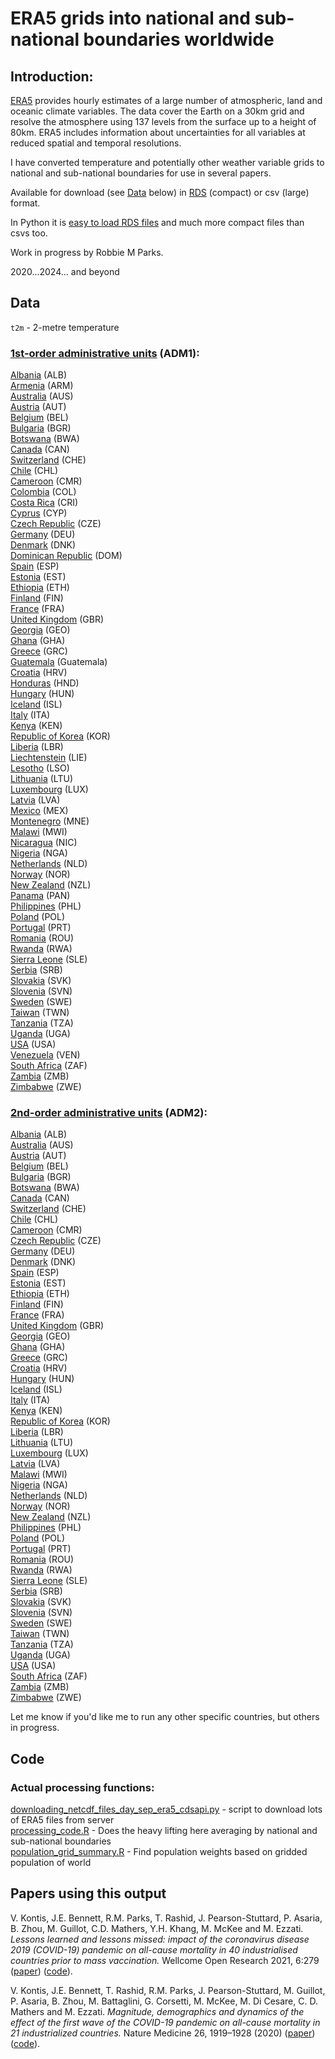 # ERA5 grids into national and sub-national boundaries worldwide

## Introduction:

[ERA5](https://www.ecmwf.int/en/forecasts/datasets/reanalysis-datasets/era5) provides hourly estimates of a large number of atmospheric, land and oceanic climate variables. The data cover the Earth on a 30km grid and resolve the atmosphere using 137 levels from the surface up to a height of 80km. ERA5 includes information about uncertainties for all variables at reduced spatial and temporal resolutions.

I have converted temperature and potentially other weather variable grids to national and sub-national boundaries for use in several papers.

Available for download (see [Data](#Data) below) in [RDS](https://www.r-bloggers.com/2016/12/remember-to-use-the-rds-format/) (compact) or csv (large) format.

In Python it is [easy to load RDS files](https://stackoverflow.com/questions/40996175/loading-a-rds-file-in-pandas) and much more compact files than csvs too.

Work in progress by Robbie M Parks.

2020...2024... and beyond

## Data

`t2m` - 2-metre temperature

### [1st-order administrative units](https://en.wikipedia.org/wiki/Category:First-level_administrative_divisions_by_country) (ADM1):

[Albania](output/grid_county_intersection_raster/ALB/adm1/) (ALB)\
[Armenia](output/grid_county_intersection_raster/ARM/adm1/) (ARM)\
[Australia](output/grid_county_intersection_raster/AUS/adm1/) (AUS)\
[Austria](output/grid_county_intersection_raster/AUT/adm1/) (AUT)\
[Belgium](output/grid_county_intersection_raster/BEL/adm1/) (BEL)\
[Bulgaria](output/grid_county_intersection_raster/BGR/adm1/) (BGR)\
[Botswana](output/grid_county_intersection_raster/BWA/adm1/) (BWA)\
[Canada](output/grid_county_intersection_raster/CAN/adm1/) (CAN)\
[Switzerland](output/grid_county_intersection_raster/CHE/adm1/) (CHE)\
[Chile](output/grid_county_intersection_raster/CHL/adm1/) (CHL)\
[Cameroon](output/grid_county_intersection_raster/CMR/adm1/) (CMR)\
[Colombia](output/grid_county_intersection_raster/COL/adm1/) (COL)\
[Costa Rica](output/grid_county_intersection_raster/CRI/adm1/) (CRI)\
[Cyprus](output/grid_county_intersection_raster/CYP/adm1/) (CYP)\
[Czech Republic](output/grid_county_intersection_raster/CZE/adm1/) (CZE)\
[Germany](output/grid_county_intersection_raster/DEU/adm1/) (DEU)\
[Denmark](output/grid_county_intersection_raster/DNK/adm1/) (DNK)\
[Dominican Republic](output/grid_county_intersection_raster/DOM/adm1/) (DOM)\
[Spain](output/grid_county_intersection_raster/ESP/adm1/) (ESP)\
[Estonia](output/grid_county_intersection_raster/EST/adm1/) (EST)\
[Ethiopia](output/grid_county_intersection_raster/ETH/adm1/) (ETH)\
[Finland](output/grid_county_intersection_raster/FIN/adm1/) (FIN)\
[France](output/grid_county_intersection_raster/FRA/adm1/) (FRA)\
[United Kingdom](output/grid_county_intersection_raster/GBR/adm1/) (GBR)\
[Georgia](output/grid_county_intersection_raster/GEO/adm1/) (GEO)\
[Ghana](output/grid_county_intersection_raster/GHA/adm1/) (GHA)\
[Greece](output/grid_county_intersection_raster/GRC/adm1/) (GRC)\
[Guatemala](output/grid_county_intersection_raster/GTM/adm1/) (Guatemala)\
[Croatia](output/grid_county_intersection_raster/HRV/adm1/) (HRV)\
[Honduras](output/grid_county_intersection_raster/HND/adm1/) (HND)\
[Hungary](output/grid_county_intersection_raster/HUN/adm1/) (HUN)\
[Iceland](output/grid_county_intersection_raster/ISL/adm1/) (ISL)\
[Italy](output/grid_county_intersection_raster/ITA/adm1/) (ITA)\
[Kenya](output/grid_county_intersection_raster/KEN/adm1/) (KEN)\
[Republic of Korea](output/grid_county_intersection_raster/KOR/adm1/) (KOR)\
[Liberia](output/grid_county_intersection_raster/LBR/adm1/) (LBR)\
[Liechtenstein](output/grid_county_intersection_raster/LIE/adm1/) (LIE)\
[Lesotho](output/grid_county_intersection_raster/LSO/adm1/) (LSO)\
[Lithuania](output/grid_county_intersection_raster/LTU/adm1/) (LTU)\
[Luxembourg](output/grid_county_intersection_raster/LUX/adm1/) (LUX)\
[Latvia](output/grid_county_intersection_raster/LVA/adm1/) (LVA)\
[Mexico](output/grid_county_intersection_raster/MEX/adm1/) (MEX)\
[Montenegro](output/grid_county_intersection_raster/MNE/adm1/) (MNE)\
[Malawi](output/grid_county_intersection_raster/MWI/adm1/) (MWI)\
[Nicaragua](output/grid_county_intersection_raster/NIC/adm1/) (NIC)\
[Nigeria](output/grid_county_intersection_raster/NGA/adm1/) (NGA)\
[Netherlands](output/grid_county_intersection_raster/NLD/adm1/) (NLD)\
[Norway](output/grid_county_intersection_raster/NOR/adm1/) (NOR)\
[New Zealand](output/grid_county_intersection_raster/NZL/adm1/) (NZL)\
[Panama](output/grid_county_intersection_raster/PAN/adm1/) (PAN)\
[Philippines](output/grid_county_intersection_raster/PHL/adm1) (PHL)\
[Poland](output/grid_county_intersection_raster/POL/adm1/) (POL)\
[Portugal](output/grid_county_intersection_raster/PRT/adm1/) (PRT)\
[Romania](output/grid_county_intersection_raster/ROU/adm1/) (ROU)\
[Rwanda](output/grid_county_intersection_raster/RWA/adm1/) (RWA)\
[Sierra Leone](output/grid_county_intersection_raster/SLE/adm1/) (SLE)\
[Serbia](output/grid_county_intersection_raster/SRB/adm1/) (SRB)\
[Slovakia](output/grid_county_intersection_raster/SVK/adm1/) (SVK)\
[Slovenia](output/grid_county_intersection_raster/SVN/adm1/) (SVN)\
[Sweden](output/grid_county_intersection_raster/SWE/adm1/) (SWE)\
[Taiwan](output/grid_county_intersection_raster/TWN/adm1/) (TWN)\
[Tanzania](output/grid_county_intersection_raster/TZA/adm1/) (TZA)\
[Uganda](output/grid_county_intersection_raster/UGA/adm1/) (UGA)\
[USA](output/grid_county_intersection_raster/USA/adm1/) (USA)\
[Venezuela](output/grid_county_intersection_raster/VEN/adm1/) (VEN)\
[South Africa](output/grid_county_intersection_raster/ZAF/adm1/) (ZAF)\
[Zambia](output/grid_county_intersection_raster/ZMB/adm1/) (ZMB)\
[Zimbabwe](output/grid_county_intersection_raster/ZWE/adm1/) (ZWE)

### [2nd-order administrative units](https://en.wikipedia.org/wiki/Category:Second-level_administrative_divisions_by_country) (ADM2):

[Albania](output/grid_county_intersection_raster/ALB/adm2/) (ALB)\
[Australia](output/grid_county_intersection_raster/AUS/adm2/) (AUS)\
[Austria](output/grid_county_intersection_raster/AUT/adm2/) (AUT)\
[Belgium](output/grid_county_intersection_raster/BEL/adm2/) (BEL)\
[Bulgaria](output/grid_county_intersection_raster/BGR/adm2/) (BGR)\
[Botswana](output/grid_county_intersection_raster/BWA/adm2/) (BWA)\
[Canada](output/grid_county_intersection_raster/CAN/adm2/) (CAN)\
[Switzerland](output/grid_county_intersection_raster/CHE/adm2/) (CHE)\
[Chile](output/grid_county_intersection_raster/CHL/adm2/) (CHL)\
[Cameroon](output/grid_county_intersection_raster/CMR/adm2/) (CMR)\
[Czech Republic](output/grid_county_intersection_raster/CZE/adm2/) (CZE)\
[Germany](output/grid_county_intersection_raster/DEU/adm2/) (DEU)\
[Denmark](output/grid_county_intersection_raster/DNK/adm2/) (DNK)\
[Spain](output/grid_county_intersection_raster/ESP/adm2/) (ESP)\
[Estonia](output/grid_county_intersection_raster/EST/adm2/) (EST)\
[Ethiopia](output/grid_county_intersection_raster/ETH/adm2/) (ETH)\
[Finland](output/grid_county_intersection_raster/FIN/adm2/) (FIN)\
[France](output/grid_county_intersection_raster/FRA/adm2/) (FRA)\
[United Kingdom](output/grid_county_intersection_raster/GBR/adm2/) (GBR)\
[Georgia](output/grid_county_intersection_raster/GEO/adm2/) (GEO)\
[Ghana](output/grid_county_intersection_raster/GHA/adm2/) (GHA)\
[Greece](output/grid_county_intersection_raster/GRC/adm2/) (GRC)\
[Croatia](output/grid_county_intersection_raster/HRV/adm2/) (HRV)\
[Hungary](output/grid_county_intersection_raster/HUN/adm2/) (HUN)\
[Iceland](output/grid_county_intersection_raster/ISL/adm2/) (ISL)\
[Italy](output/grid_county_intersection_raster/ITA/adm2/) (ITA)\
[Kenya](output/grid_county_intersection_raster/KEN/adm2/) (KEN)\
[Republic of Korea](output/grid_county_intersection_raster/KOR/adm2/) (KOR)\
[Liberia](output/grid_county_intersection_raster/LBR/adm2/) (LBR)\
[Lithuania](output/grid_county_intersection_raster/LTU/adm2/) (LTU)\
[Luxembourg](output/grid_county_intersection_raster/LUX/adm2/) (LUX)\
[Latvia](output/grid_county_intersection_raster/LVA/adm2/) (LVA)\
[Malawi](output/grid_county_intersection_raster/MWI/adm2/) (MWI)\
[Nigeria](output/grid_county_intersection_raster/NGA/adm2/) (NGA)\
[Netherlands](output/grid_county_intersection_raster/NLD/adm2/) (NLD)\
[Norway](output/grid_county_intersection_raster/NOR/adm2/) (NOR)\
[New Zealand](output/grid_county_intersection_raster/NZL/adm2/) (NZL)\
[Philippines](output/grid_county_intersection_raster/PHL/adm2) (PHL)\
[Poland](output/grid_county_intersection_raster/POL/adm2/) (POL)\
[Portugal](output/grid_county_intersection_raster/PRT/adm2/) (PRT)\
[Romania](output/grid_county_intersection_raster/ROU/adm2/) (ROU)\
[Rwanda](output/grid_county_intersection_raster/RWA/adm2/) (RWA)\
[Sierra Leone](output/grid_county_intersection_raster/SLE/adm2/) (SLE)\
[Serbia](output/grid_county_intersection_raster/SRB/adm2/) (SRB)\
[Slovakia](output/grid_county_intersection_raster/SVK/adm2/) (SVK)\
[Slovenia](output/grid_county_intersection_raster/SVN/adm2/) (SVN)\
[Sweden](output/grid_county_intersection_raster/SWE/adm2/) (SWE)\
[Taiwan](output/grid_county_intersection_raster/TWN/adm2/) (TWN)\
[Tanzania](output/grid_county_intersection_raster/TZA/adm2/) (TZA)\
[Uganda](output/grid_county_intersection_raster/UGA/adm2/) (UGA)\
[USA](output/grid_county_intersection_raster/USA/adm2/) (USA)\
[South Africa](output/grid_county_intersection_raster/ZAF/adm2/) (ZAF)\
[Zambia](output/grid_county_intersection_raster/ZMB/adm2/) (ZMB)\
[Zimbabwe](output/grid_county_intersection_raster/ZWE/adm2/) (ZWE)

Let me know if you'd like me to run any other specific countries, but others in progress.

## Code

### Actual processing functions:

[downloading_netcdf_files_day_sep_era5_cdsapi.py](prog/01_extract_netcdf/downloading_netcdf_files_day_sep_era5_cdsapi.py) - script to download lots of ERA5 files from server\
[processing_code.R](prog/01_extract_netcdf/processing_code.R) - Does the heavy lifting here averaging by national and sub-national boundaries\
[population_grid_summary.R](prog/02_population_grid/population_grid_summary.R)  - Find population weights based on gridded population of world

## Papers using this output

V. Kontis, J.E. Bennett, R.M. Parks, T. Rashid, J. Pearson-Stuttard, P. Asaria, B. Zhou, M. Guillot, C.D. Mathers, Y.H. Khang, M. McKee and M. Ezzati. _Lessons learned and lessons missed: impact of the coronavirus disease 2019 (COVID-19) pandemic on all-cause mortality in 40 industrialised countries prior to mass vaccination._ Wellcome Open Research 2021, 6:279
([paper](https://wellcomeopenresearch.org/articles/6-279)) ([code](https://github.com/vkontis/excess_mortality/tree/pub2)). 

V. Kontis, J.E. Bennett, T. Rashid, R.M. Parks, J. Pearson-Stuttard, M. Guillot, P. Asaria, B. Zhou, M. Battaglini, G. Corsetti, M. McKee, M. Di Cesare, C. D. Mathers and M. Ezzati. _Magnitude, demographics and dynamics of the effect of the first wave of the COVID-19 pandemic on all-cause mortality in 21 industrialized countries._ Nature Medicine 26, 1919–1928 (2020) ([paper](https://www.nature.com/articles/s41591-020-1112-0)) ([code](https://github.com/vkontis/excess_mortality/tree/pub)).

